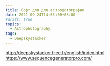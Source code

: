```yaml
---
title: Софт для для астрофотографии
date: 2021-09-24T14:53:00+03:00
#draft: true
topics:
  - Astrophotography
tags:
  - Deepskystacker
---
```

http://deepskystacker.free.fr/english/index.html
https://www.sequencegeneratorpro.com/
